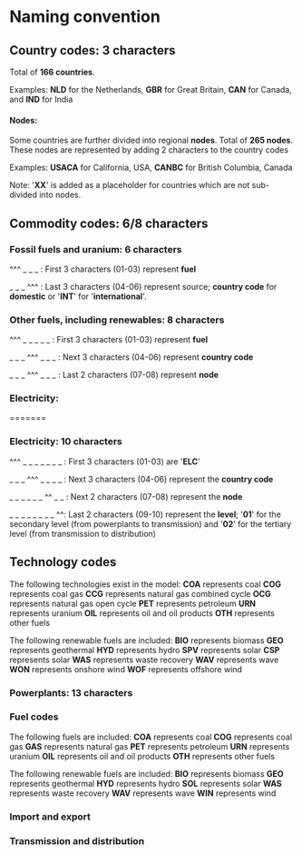 # Naming convention
## Country codes: 3 characters
Total of **166 countries**.

Examples: 
**NLD** for the Netherlands, **GBR** for Great Britain, 
**CAN** for Canada, and **IND** for India

#### Nodes: 
Some countries are further divided into regional **nodes**. Total of **265 nodes**.
These nodes are represented by adding 2 characters to the country codes

Examples: 
**USACA** for California, USA, **CANBC** for British Columbia, Canada

Note:
'**XX**' is added as a placeholder for countries which are not sub-divided into nodes. 

## Commodity codes: 6/8 characters
### Fossil fuels and uranium: 6 characters
^^^ _ _ _ : First 3 characters (01-03) represent **fuel**

_ _ _ ^^^ : Last 3 characters (04-06) represent source; 
**country code** for **domestic** or '**INT**' for '**international**'. 

### Other fuels, including renewables: 8 characters 
^^^ _ _ _ _ _ : First 3  characters (01-03) represent **fuel**

_ _ _ ^^^ _ _ _ : Next 3 characters (04-06) represent **country code**

_ _ _ ^^^ _ _ _ : Last 2 characters (07-08) represent **node**

### Electricity:
=======
### Electricity: 10 characters
^^^ _ _ _ _ _ _ _ : First 3 characters (01-03) are '**ELC**'

_ _ _ ^^^ _ _ _ _ : Next 3 characters (04-06) represent the **country code**

_ _ _ _ _ _ ^^ _ _ : Next 2 characters (07-08) represent the **node** 

_ _ _ _ _ _ _ _ ^^: Last 2 characters (09-10) represent the **level**; 
'**01**' for the secondary level (from powerplants to transmission) and '**02**' for the tertiary level (from transmission to distribution)

## Technology codes

The following technologies exist in the model:
**COA** represents coal
**COG** represents coal gas
**CCG** represents natural gas combined cycle
**OCG** represents natural gas open cycle
**PET** represents petroleum
**URN** represents uranium
**OIL** represents oil and oil products
**OTH** represents other fuels

The following renewable fuels are included:
**BIO** represents biomass
**GEO** represents geothermal
**HYD** represents hydro
**SPV** represents solar
**CSP** represents solar
**WAS** represents waste recovery
**WAV** represents wave
**WON** represents onshore wind
**WOF** represents offshore wind

### Powerplants: 13 characters

### Fuel codes

The following fuels are included:
**COA** represents coal
**COG** represents coal gas
**GAS** represents natural gas
**PET** represents petroleum
**URN** represents uranium
**OIL** represents oil and oil products
**OTH** represents other fuels

The following renewable fuels are included:
**BIO** represents biomass
**GEO** represents geothermal
**HYD** represents hydro
**SOL** represents solar
**WAS** represents waste recovery
**WAV** represents wave
**WIN** represents wind

### Import and export

### Transmission and distribution

